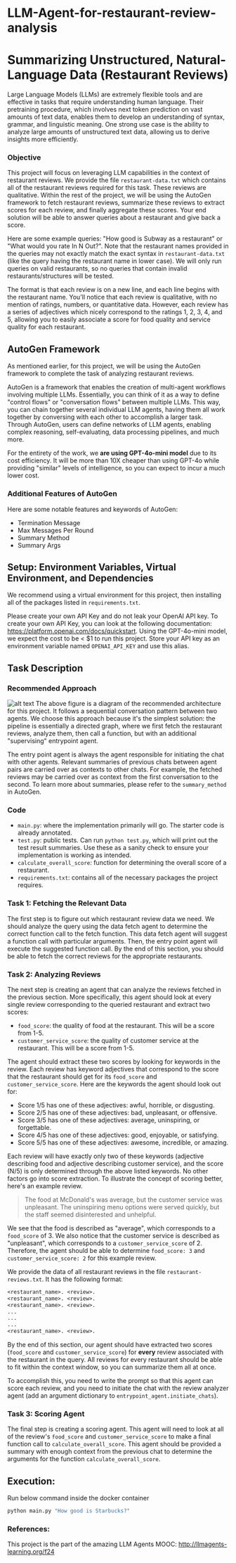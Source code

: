 # LLM-Agent-for-restaurant-review-analysis
# Summarizing Unstructured, Natural-Language Data (Restaurant Reviews)

Large Language Models (LLMs) are extremely flexible tools and are effective in tasks that require understanding human language. Their pretraining procedure, which involves next token prediction on vast amounts of text data, enables them to develop an understanding of syntax, grammar, and linguistic meaning. One strong use case is the ability to analyze large amounts of unstructured text data, allowing us to derive insights more efficiently. 

### Objective
This project will focus on leveraging LLM capabilities in the context of restaurant reviews. We provide the file `restaurant-data.txt` which contains all of the restaurant reviews required for this task. These reviews are qualitative. Within the rest of the project, we will be using the AutoGen framework to fetch restaurant reviews, summarize these reviews to extract scores for each review, and finally aggregate these scores. Your end solution will be able to answer queries about a restaurant and give back a score. 

Here are some example queries: "How good is Subway as a restaurant" or "What would you rate In N Out?". Note that the restaurant names provided in the queries may not exactly match the exact syntax in `restaurant-data.txt` (like the query having the restaurant name in lower case). We will only run queries on valid restaurants, so no queries that contain invalid restaurants/structures will be tested. 

The format is that each review is on a new line, and each line begins with the restaurant name. You'll notice that each review is qualitative, with no mention of ratings, numbers, or quantitative data. However, each review has a series of adjectives which nicely correspond to the ratings 1, 2, 3, 4, and 5, allowing you to easily associate a score for food quality and service quality for each restaurant.

## AutoGen Framework
As mentioned earlier, for this project, we will be using the AutoGen framework to complete the task of analyzing restaurant reviews. 

AutoGen is a framework that enables the creation of multi-agent workflows involving multiple LLMs. Essentially, you can think of it as a way to define "control flows" or "conversation flows" between multiple LLMs. This way, you can chain together several individual LLM agents, having them all work together by conversing with each other to accomplish a larger task. Through AutoGen, users can define networks of LLM agents, enabling complex reasoning, self-evaluating, data processing pipelines, and much more. 

For the entirety of the work, we **are using GPT-4o-mini model** due to its cost efficiency. It will be more than 10X cheaper than using GPT-4o while providing "similar" levels of intelligence, so you can expect to incur a much lower cost.

### Additional Features of AutoGen
Here are some notable features and keywords of AutoGen:
- Termination Message
- Max Messages Per Round
- Summary Method
- Summary Args

## Setup: Environment Variables, Virtual Environment, and Dependencies
We recommend using a virtual environment for this project, then installing all of the packages listed in `requirements.txt`. 

Please create your own API Key and do not leak your OpenAI API key. To create your own API Key, you can look at the following documentation: https://platform.openai.com/docs/quickstart. Using the GPT-4o-mini model, we expect the cost to be < $1 to run this project. Store your API key as an environment variable named `OPENAI_API_KEY` and use this alias.

## Task Description
### Recommended Approach
![alt text](image.png)
The above figure is a diagram of the recommended architecture for this project. It follows a sequential conversation pattern between two agents. We choose this approach because it's the simplest solution: the pipeline is essentially a directed graph, where we first fetch the restaurant reviews, analyze them, then call a function, but with an additional "supervising" entrypoint agent.

The entry point agent is always the agent responsible for initiating the chat with other agents. Relevant summaries of previous chats between agent pairs are carried over as contexts to other chats. For example, the fetched reviews may be carried over as context from the first conversation to the second. To learn more about summaries, please refer to the `summary_method` in AutoGen.

### Code
- `main.py`: where the implementation primarily will go. The starter code is already annotated.
- `test.py`: public tests. Can run `python test.py`, which will print out the test result summaries. Use these as a sanity check to ensure your implementation is working as intended.
- `calculate_overall_score`: function for determining the overall score of a restaurant.
- `requirements.txt`: contains all of the necessary packages the project requires. 

### Task 1: Fetching the Relevant Data
The first step is to figure out which restaurant review data we need. We should analyze the query using the data fetch agent to determine the correct function call to the fetch function. This data fetch agent will suggest a function call with particular arguments. Then, the entry point agent will execute the suggested function call. By the end of this section, you should be able to fetch the correct reviews for the appropriate restaurants.

### Task 2: Analyzing Reviews

The next step is creating an agent that can analyze the reviews fetched in the previous section. More specifically, this agent should look at every single review corresponding to the queried restaurant and extract two scores:
- `food_score`: the quality of food at the restaurant. This will be a score from 1-5. 
- `customer_service_score`: the quality of customer service at the restaurant. This will be a score from 1-5. 

The agent should extract these two scores by looking for keywords in the review. Each review has keyword adjectives that correspond to the score that the restaurant should get for its `food_score` and `customer_service_score`. Here are the keywords the agent should look out for:

- Score 1/5 has one of these adjectives: awful, horrible, or disgusting.
- Score 2/5 has one of these adjectives: bad, unpleasant, or offensive.
- Score 3/5 has one of these adjectives: average, uninspiring, or forgettable.
- Score 4/5 has one of these adjectives: good, enjoyable, or satisfying.
- Score 5/5 has one of these adjectives: awesome, incredible, or amazing.

Each review will have exactly only two of these keywords (adjective describing food and adjective describing customer service), and the score (N/5) is only determined through the above listed keywords. No other factors go into score extraction. To illustrate the concept of scoring better, here's an example review. 

> The food at McDonald's was average, but the customer service was unpleasant. The uninspiring menu options were served quickly, but the staff seemed disinterested and unhelpful.

We see that the food is described as "average", which corresponds to a `food_score` of 3. We also notice that the customer service is described as "unpleasant", which corresponds to a `customer_service_score` of 2. Therefore, the agent should be able to determine `food_score: 3` and `customer_service_score: 2` for this example review.

We provide the data of all restaurant reviews in the file `restaurant-reviews.txt`. It has the following format: 
```txt
<restaurant_name>. <review>.
<restaurant_name>. <review>.
<restaurant_name>. <review>.
...
...
...
<restaurant_name>. <review>.
```
By the end of this section, our agent should have extracted two scores (`food_score` and `customer_service_score`) for **every** review associated with the restaurant in the query. All reviews for every restaurant should be able to fit within the context window, so you can summarize them all at once.

To accomplish this, you need to write the prompt so that this agent can score each review, and you need to initiate the chat with the review analyzer agent (add an argument dictionary to `entrypoint_agent.initiate_chats`).

### Task 3: Scoring Agent 
The final step is creating a scoring agent. This agent will need to look at all of the review's `food_score` and `customer_service_score` to make a final function call to `calculate_overall_score`. This agent should be provided a summary with enough context from the previous chat to determine the arguments for the function `calculate_overall_score`. 

## Execution:
Run below command inside the docker container
```bash
python main.py "How good is Starbucks?"
```

### References:
This project is the part of the amazing LLM Agents MOOC: http://llmagents-learning.org/f24